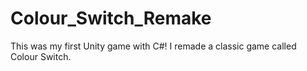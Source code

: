 # Colour_Switch_Remake
This was my first Unity game with C#! I remade a classic game called Colour Switch.
